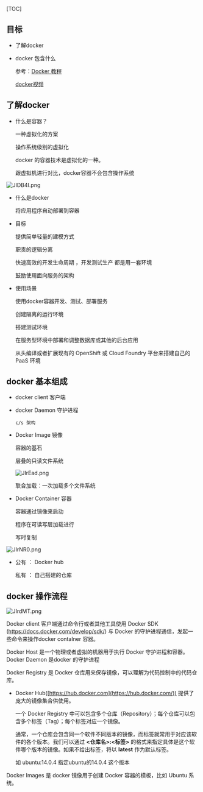 

[TOC]

## 目标

* 了解docker

* docker 包含什么

  参考：[Docker 教程](https://www.runoob.com/docker/docker-tutorial.html)

  [docker视频](https://www.php.cn/code/8787.html)

## 了解docker

* 什么是容器？

  一种虚拟化的方案

  操作系统级别的虚拟化

  docker 的容器技术是虚拟化的一种。

  跟虚拟机进行对比，docker容器不会包含操作系统

![JIDB4I.png](https://s1.ax1x.com/2020/04/28/JIDB4I.png)


* 什么是docker

  将应用程序自动部署到容器

* 目标

  提供简单轻量的建模方式

  职责的逻辑分离

  快速高效的开发生命周期 ，开发测试生产 都是用一套环境

  鼓励使用面向服务的架构

* 使用场景

  使用docker容器开发、测试、部署服务

  创建隔离的运行环境

  搭建测试环境

  在服务型环境中部署和调整数据库或其他的后台应用

  从头编译或者扩展现有的 OpenShift 或 Cloud Foundry 平台来搭建自己的 PaaS 环境

## docker 基本组成

* docker client 客户端

* docker Daemon 守护进程

      c/s 架构

* Docker Image 镜像

  容器的基石

  层叠的只读文件系统

  ![JIrEad.png](https://s1.ax1x.com/2020/04/28/JIrEad.png)



  联合加载：一次加载多个文件系统

* Docker Container 容器

  容器通过镜像来启动

  程序在可读写层加载进行

  写时复制

![JIrNR0.png](https://s1.ax1x.com/2020/04/28/JIrNR0.png)

* 公有 ： Docker hub

  私有 ： 自己搭建的仓库

## docker 操作流程

![JIrdMT.png](https://s1.ax1x.com/2020/04/28/JIrdMT.png)




Docker client 客户端通过命令行或者其他工具使用 Docker SDK (https://docs.docker.com/develop/sdk/) 与 Docker 的守护进程通信，发起一些命令来操作docker contalner 容器。

Docker Host 是一个物理或者虚拟的机器用于执行 Docker 守护进程和容器。
Docker Daemon 是docker 的守护进程

Docker Registry 是 Docker 仓库用来保存镜像，可以理解为代码控制中的代码仓库。

* Docker Hub([https://hub.docker.com](https://hub.docker.com/)) 提供了庞大的镜像集合供使用。

  一个 Docker Registry 中可以包含多个仓库（Repository）；每个仓库可以包含多个标签（Tag）；每个标签对应一个镜像。

  通常，一个仓库会包含同一个软件不同版本的镜像，而标签就常用于对应该软件的各个版本。我们可以通过 **<仓库名>:<标签>** 的格式来指定具体是这个软件哪个版本的镜像。如果不给出标签，将以 **latest** 作为默认标签。

  如  ubuntu:14.0.4   指定ubuntu的14.0.4 这个版本

 

Docker Images 是 docker 镜像用于创建 Docker 容器的模板，比如 Ubuntu 系统。
